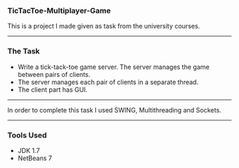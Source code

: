 ### TicTacToe-Multiplayer-Game ###

This is a project I made given as task from the university courses.

- - -

### The Task ###

* Write a tick-tack-toe game server. The server manages the game between pairs of clients.
* The server manages each pair of clients in a separate thread.
* The client part has GUI.

- - -

In order to complete this task I used SWING, Multithreading and Sockets.

- - -
### Tools Used ###

* JDK 1.7
* NetBeans 7
